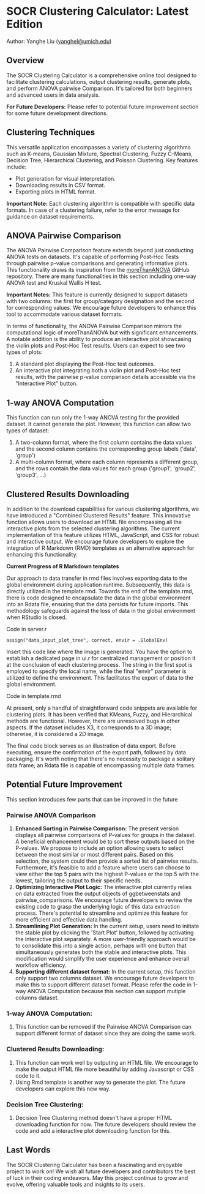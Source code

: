 # SOCR Clustering Calculator: Latest Edition
Author: Yanghe Liu (yanghel@umich.edu)
## Overview

The SOCR Clustering Calculator is a comprehensive online tool designed to facilitate clustering calculations, output clustering results, generate plots, and perform ANOVA pairwise Comparison. It's tailored for both beginners and advanced users in data analysis.

**For Future Developers:** Please refer to potential future improvement section for some future development directions.

## Clustering Techniques

This versatile application encompasses a variety of clustering algorithms such as K-means, Gaussian Mixture, Spectral Clustering, Fuzzy C-Means, Decision Tree, Hierarchical Clustering, and Poisson Clustering. Key features include:

- Plot generation for visual interpretation.
- Downloading results in CSV format.
- Exporting plots in HTML format.

**Important Note:** Each clustering algorithm is compatible with specific data formats. In case of a clustering failure, refer to the error message for guidance on dataset requirements.

## ANOVA Pairwise Comparison

The ANOVA Pairwise Comparison feature extends beyond just conducting ANOVA tests on datasets. It's capable of performing Post-Hoc Tests through pairwise p-value comparisons and generating informative plots. This functionality draws its inspiration from the [moreThanANOVA](https://github.com/womeimingzi11/moreThanANOVA) GitHub repository. There are many functionalities in this section including one-way ANOVA test and Kruskal Wallis H test.

**Important Notes:** This feature is currently designed to support datasets with two columns: the first for group/category designation and the second for corresponding values. We encourage future developers to enhance this tool to accommodate various dataset formats.

In terms of functionality, the ANOVA Pairwise Comparison mirrors the computational logic of moreThanANOVA but with significant enhancements. A notable addition is the ability to produce an interactive plot showcasing the violin plots and Post-Hoc Test results. Users can expect to see two types of plots:
1. A standard plot displaying the Post-Hoc test outcomes.
2. An interactive plot integrating both a violin plot and Post-Hoc test results, with the pairwise p-value comparison details accessible via the "Interactive Plot" button.

## 1-way ANOVA Computation ##

This function can run only the 1-way ANOVA testing for the provided dataset. It cannot generate the plot. However, this function can allow two types of dataset:
1. A two-column format, where the first column contains the data values and the second column contains the corresponding group labels ('data', 'group')
2. A multi-column format, where each column represents a different group, and the rows contain the data values for each group ('group1', 'group2', 'group3', ...)

## Clustered Results Downloading ##

In addition to the download capabilities for various clustering algorithms, we have introduced a "Combined Clustered Results" feature. This innovative function allows users to download an HTML file encompassing all the interactive plots from the selected clustering algorithms. The current implementation of this feature utilizes HTML, JavaScript, and CSS for robust and interactive output. We encourage future developers to explore the integration of R Markdown (RMD) templates as an alternative approach for enhancing this functionality.

**Current Progress of R Markdown templates** 

Our approach to data transfer in rmd files involves exporting data to the global environment during application runtime. Subsequently, this data is directly utilized in the template.rmd. Towards the end of the template.rmd, there is code designed to encapsulate the data in the global environment into an Rdata file, ensuring that the data persists for future imports. This methodology safeguards against the loss of data in the global environment when RStudio is closed.

Code in server.r
```
assign("data_input_plot_tree", correct, envir = .GlobalEnv)
```

Insert this code line where the image is generated. You have the option to establish a dedicated page in ui.r for centralized management or position it at the conclusion of each clustering process. The string in the first spot is employed to specify the local name, while the final "envir" parameter is utilized to define the environment. This facilitates the export of data to the global environment.

Code in template.rmd

At present, only a handful of straightforward code snippets are available for clustering plots. It has been verified that KMeans, Fuzzy, and Hierarchical methods are functional. However, there are unresolved bugs in other aspects. If the dataset includes X3, it corresponds to a 3D image; otherwise, it is considered a 2D image.

The final code block serves as an illustration of data export. Before executing, ensure the confirmation of the export path, followed by data packaging. It's worth noting that there's no necessity to package a solitary data frame; an Rdata file is capable of encompassing multiple data frames.

## Potential Future Improvement ##

This section introduces few parts that can be improved in the future

### Pairwise ANOVA Comparison ###
1. **Enhanced Sorting in Pairwise Comparison:** The present version displays all pairwise comparisons of P-values for groups in the dataset. A beneficial enhancement would be to sort these outputs based on the P-values. We propose to include an option allowing users to select between the most similar or most different pairs. Based on this selection, the system could then provide a sorted list of pairwise results. Furthermore, it's feasible to add a feature where users can choose to view either the top 5 pairs with the highest P-values or the top 5 with the lowest, tailoring the output to their specific needs.
2. **Optimizing Interactive Plot Logic:** The interactive plot currently relies on data extracted from the output objects of ggbetweenstats and pairwise_comparisons. We encourage future developers to review the existing code to grasp the underlying logic of this data extraction process. There's potential to streamline and optimize this feature for more efficient and effective data handling.
3. **Streamlining Plot Generation:** In the current setup, users need to initiate the stable plot by clicking the 'Start Plot' button, followed by activating the interactive plot separately. A more user-friendly approach would be to consolidate this into a single action, perhaps with one button that simultaneously generates both the stable and interactive plots. This modification would simplify the user experience and enhance overall workflow efficiency.
4. **Supporting different dataset format:** In the current setup, this function only support two columns dataset. We encourage future developers to make this to support different dataset format. Please refer the code in 1-way ANOVA Computation because this section can support mutiple columns dataset.

### 1-way ANOVA Computation:
1. This function can be removed if the Pairwise ANOVA Comparison can support different format of dataset since they are doing the same work.

### Clustered Results Downloading:
1. This function can work well by outputing an HTML file. We encourage to make the output HTML file more beautiful by adding Javascript or CSS code to it.
2. Using Rmd template is another way to generate the plot. The future developers can explore this new way.

### Decision Tree Clustering:
1. Decision Tree Clustering method doesn't have a proper HTML downloading function for now. The future developers should review the code and add a interactive plot downloading function for this.

## Last Words

The SOCR Clustering Calculator has been a fascinating and enjoyable project to work on! We wish all future developers and contributors the best of luck in their coding endeavors. May this project continue to grow and evolve, offering valuable tools and insights to its users. 
